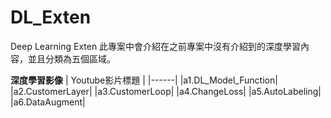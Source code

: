 # DL_Exten
 Deep Learning Exten
此專案中會介紹在之前專案中沒有介紹到的深度學習內容，並且分類為五個區域。

**深度學習影像**
| Youtube影片標題 |
|------|
|a1.DL_Model_Function|
|a2.CustomerLayer|
|a3.CustomerLoop|
|a4.ChangeLoss|
|a5.AutoLabeling|
|a6.DataAugment|
